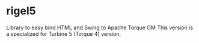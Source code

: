 # rigel5
Library to easy bind HTML and Swing to Apache Torque OM
This version is a specialized for Turbine 5 (Torque 4) version.
